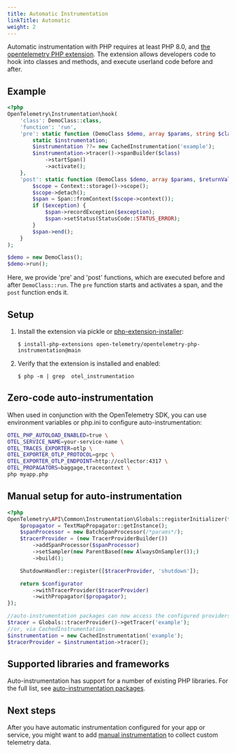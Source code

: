 ```yaml
---
title: Automatic Instrumentation
linkTitle: Automatic
weight: 2
---
```


Automatic instrumentation with PHP requires at least PHP 8.0, and [the opentelemetry PHP extension](https://github.com/open-telemetry/opentelemetry-php-instrumentation).
The extension allows developers code to hook into classes and methods, and execute userland code before and after.

## Example
```php
<?php
OpenTelemetry\Instrumentation\hook(
    'class': DemoClass::class,
    'function': 'run',
    'pre': static function (DemoClass $demo, array $params, string $class, string $function, ?string $filename, ?int $lineno) use ($tracer) {
        static $instrumentation;
        $instrumentation ??= new CachedInstrumentation('example');
        $instrumentation->tracer()->spanBuilder($class)
            ->startSpan()
            ->activate();
    },
    'post': static function (DemoClass $demo, array $params, $returnValue, ?Throwable $exception) use ($tracer) {
        $scope = Context::storage()->scope();
        $scope->detach();
        $span = Span::fromContext($scope->context());
        if ($exception) {
            $span->recordException($exception);
            $span->setStatus(StatusCode::STATUS_ERROR);
        }
        $span->end();
    }
);

$demo = new DemoClass();
$demo->run();
```

Here, we provide 'pre' and 'post' functions, which are executed before and after `DemoClass::run`. The `pre` function starts and activates a
span, and the `post` function ends it.

## Setup

1. Install the extension via pickle or [php-extension-installer](https://github.com/mlocati/docker-php-extension-installer):
   ```console
   $ install-php-extensions open-telemetry/opentelemetry-php-instrumentation@main
   ```
2. Verify that the extension is installed and enabled:
   ```console
   $ php -m | grep  otel_instrumentation
   ```

## Zero-code auto-instrumentation

When used in conjunction with the OpenTelemetry SDK, you can use environment variables or php.ini to configure auto-instrumentation:

```sh
OTEL_PHP_AUTOLOAD_ENABLED=true \
OTEL_SERVICE_NAME=your-service-name \
OTEL_TRACES_EXPORTER=otlp \
OTEL_EXPORTER_OTLP_PROTOCOL=grpc \
OTEL_EXPORTER_OTLP_ENDPOINT=http://collector:4317 \
OTEL_PROPAGATORS=baggage,tracecontext \
php myapp.php
```

## Manual setup for auto-instrumentation

```php
<?php
OpenTelemetry\API\Common\Instrumentation\Globals::registerInitializer(function (Configurator $configurator) {
    $propagator = TextMapPropagator::getInstance();
    $spanProcessor = new BatchSpanProcessor(/*params*/);
    $tracerProvider = (new TracerProviderBuilder())
        ->addSpanProcessor($spanProcessor)
        ->setSampler(new ParentBased(new AlwaysOnSampler());)
        ->build();

    ShutdownHandler::register([$tracerProvider, 'shutdown']);

    return $configurator
        ->withTracerProvider($tracerProvider)
        ->withPropagator($propagator);
});

//auto-instrumentation packages can now access the configured providers (or a no-op implementation) via `Globals` 
$tracer = Globals::tracerProvider()->getTracer('example');
//or, via CachedInstrumentation
$instrumentation = new CachedInstrumentation('example');
$tracerProvider = $instrumentation->tracer();
```

## Supported libraries and frameworks

Auto-instrumentation has support for a number of existing PHP libraries.
For the full list, see [auto-instrumentation packages](https://packagist.org/search/?query=open-telemetry&tags=instrumentation).

## Next steps

After you have automatic instrumentation configured for your app or service, you
might want to add [manual instrumentation](../manual) to collect custom telemetry data.
